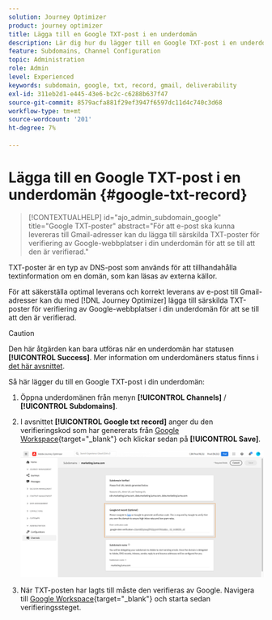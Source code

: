 ```yaml
---
solution: Journey Optimizer
product: journey optimizer
title: Lägga till en Google TXT-post i en underdomän
description: Lär dig hur du lägger till en Google TXT-post i en underdomän
feature: Subdomains, Channel Configuration
topic: Administration
role: Admin
level: Experienced
keywords: subdomain, google, txt, record, gmail, deliverability
exl-id: 311eb2d1-e445-43e6-bc2c-c6288b637f47
source-git-commit: 8579acfa881f29ef3947f6597dc11d4c740c3d68
workflow-type: tm+mt
source-wordcount: '201'
ht-degree: 7%

---
```


# Lägga till en Google TXT-post i en underdomän {#google-txt-record}

>[!CONTEXTUALHELP]
>id="ajo_admin_subdomain_google"
>title="Google TXT-poster"
>abstract="För att e-post ska kunna levereras till Gmail-adresser kan du lägga till särskilda TXT-poster för verifiering av Google-webbplatser i din underdomän för att se till att den är verifierad."

TXT-poster är en typ av DNS-post som används för att tillhandahålla textinformation om en domän, som kan läsas av externa källor.

För att säkerställa optimal leverans och korrekt leverans av e-post till Gmail-adresser kan du med [!DNL Journey Optimizer] lägga till särskilda TXT-poster för verifiering av Google-webbplatser i din underdomän för att se till att den är verifierad.

>[!CAUTION]
>
> Den här åtgärden kan bara utföras när en underdomän har statusen **[!UICONTROL Success]**. Mer information om underdomäners status finns i [det här avsnittet](about-subdomain-delegation.md#access-delegated-subdomains).

Så här lägger du till en Google TXT-post i din underdomän:

1. Öppna underdomänen från menyn **[!UICONTROL Channels]** / **[!UICONTROL Subdomains]**.

1. I avsnittet **[!UICONTROL Google txt record]** anger du den verifieringskod som har genererats från [Google Workspace](https://support.google.com/a/answer/183895){target="_blank"}<!--G Suite Admin tools--> och klickar sedan på **[!UICONTROL Save]**.

   ![](assets/subdomain-google-txt.png)

1. När TXT-posten har lagts till måste den verifieras av Google. Navigera till [Google Workspace](https://support.google.com/a/answer/183895){target="_blank"}<!--G Suite Admin tools--> och starta sedan verifieringssteget.
